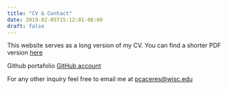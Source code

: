 ```yaml
---
title: "CV & Contact"
date: 2019-02-05T15:12:01-06:00
draft: false
---
```

This website serves as a long version of my CV. You can find a shorter PDF version [here](https://drive.google.com/file/d/1UEvMPqcq0nU2nJVhSsz7UFV2MYRBSqGH/view)

Github portafolio [GitHub account](https://github.com/pabloinsente)

For any other inquiry feel free to email me at pcaceres@wisc.edu
